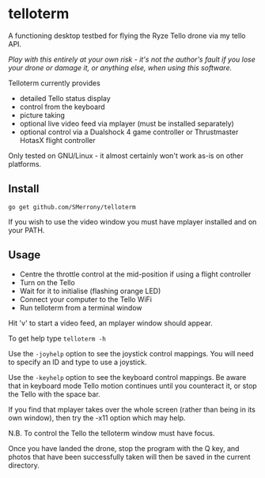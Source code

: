 # telloterm
A functioning desktop testbed for flying the Ryze Tello drone via my tello API.

_Play with this entirely at your own risk - it's not the author's fault if you lose your drone
or damage it, or anything else, when using this software._

Telloterm currently provides
* detailed Tello status display
* control from the keyboard
* picture taking
* optional live video feed via mplayer (must be installed separately)
* optional control via a Dualshock 4 game controller or Thrustmaster HotasX flight controller

Only tested on GNU/Linux - it almost certainly won't work as-is on other platforms.


## Install

``go get github.com/SMerrony/telloterm``

If you wish to use the video window you must have mplayer installed and on your PATH.

## Usage
* Centre the throttle control at the mid-position if using a flight controller
* Turn on the Tello
* Wait for it to initialise (flashing orange LED)
* Connect your computer to the Tello WiFi
* Run telloterm from a terminal window

Hit 'v' to start a video feed, an mplayer window should appear. 

To get help type `telloterm -h`

Use the `-joyhelp` option to see the joystick control mappings.  You will need to specify an ID and type to use a joystick.

Use the `-keyhelp` option to see the keyboard control mappings.  Be aware that in keyboard mode Tello motion continues until you
counteract it, or stop the Tello with the space bar.

If you find that mplayer takes over the whole screen (rather than being in its own window), then try the -x11 option which may help.

N.B. To control the Tello the telloterm window must have focus.

Once you have landed the drone, stop the program with the Q key, and photos that have been successfully taken will then be saved
in the current directory.